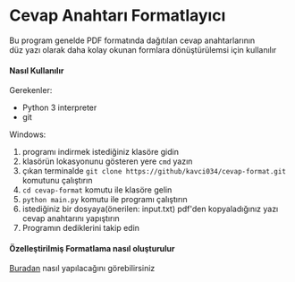 # Cevap Anahtarı Formatlayıcı

Bu program genelde PDF formatında dağıtılan cevap anahtarlarının  
düz yazı olarak daha kolay okunan formlara dönüştürülemsi için kullanılır

#### Nasıl Kullanılır

Gerekenler:
- Python 3 interpreter
- git

Windows:
1. programı indirmek istediğiniz klasöre gidin
2. klasörün lokasyonunu gösteren yere `cmd` yazın
3. çıkan terminalde `git clone https://github/kavci034/cevap-format.git` komutunu çalıştırın
4. `cd cevap-format` komutu ile klasöre gelin
5. `python main.py` komutu ile programı çalıştırın
6. istediğiniz bir dosyaya(önerilen: input.txt) pdf'den kopyaladığınız yazı cevap anahtarını yapıştırın
7. Programın dediklerini takip edin

#### Özelleştirilmiş Formatlama nasıl oluşturulur
[Buradan](data/readme.md) nasıl yapılacağını görebilirsiniz
